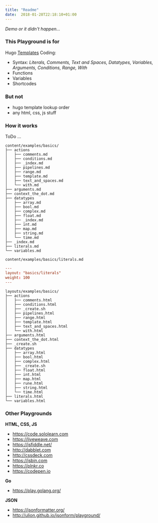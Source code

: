 ```yaml
---
title: "Readme"
date:  2018-01-28T22:18:10+01:00
---
```


*Demo or it didn't happen...*

### This Playground is for

Hugo [Templates](https://gohugo.io/templates/) Coding:

* Syntax: *Literals, Comments, Text and Spaces, Datatypes, Variables,
  Arguments, Conditions, Range, With*
* Functions
* Variables
* Shortcodes

### But not

* hugo template lookup order
* any html, css, js stuff

### How it works

ToDo ...

```
content/examples/basics/
├── actions
│   ├── comments.md
│   ├── conditions.md
│   ├── _index.md
│   ├── pipelines.md
│   ├── range.md
│   ├── template.md
│   ├── text_and_spaces.md
│   └── with.md
├── arguments.md
├── context_the_dot.md
├── datatypes
│   ├── array.md
│   ├── bool.md
│   ├── complex.md
│   ├── float.md
│   ├── _index.md
│   ├── int.md
│   ├── map.md
│   ├── string.md
│   └── time.md
├── _index.md
├── literals.md
└── variables.md
```

`content/examples/basics/literals.md`
```toml
---
layout: "basics/literals"
weight: 100
---
```


```
layouts/examples/basics/
├── actions
│   ├── comments.html
│   ├── conditions.html
│   ├── _create.sh
│   ├── pipelines.html
│   ├── range.html
│   ├── template.html
│   ├── text_and_spaces.html
│   └── with.html
├── arguments.html
├── context_the_dot.html
├── _create.sh
├── datatypes
│   ├── array.html
│   ├── bool.html
│   ├── complex.html
│   ├── _create.sh
│   ├── float.html
│   ├── int.html
│   ├── map.html
│   ├── rune.html
│   ├── string.html
│   └── time.html
├── literals.html
└── variables.html
```


### Other Playgrounds

**HTML, CSS, JS**

  * https://code.sololearn.com
  * https://liveweave.com
  * https://jsfiddle.net/
  * http://dabblet.com
  * http://cssdeck.com
  * https://jsbin.com
  * https://plnkr.co
  * https://codepen.io

**Go**

  * https://play.golang.org/

**JSON**

   * https://jsonformatter.org/
   * http://ulion.github.io/jsonform/playground/

